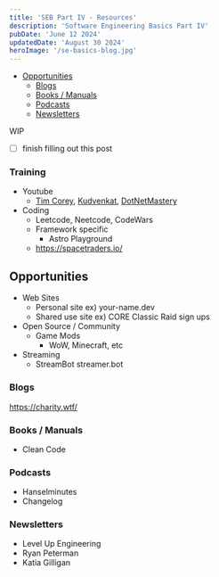 ```yaml
---
title: 'SEB Part IV - Resources'
description: 'Software Engineering Basics Part IV'
pubDate: 'June 12 2024'
updatedDate: 'August 30 2024'
heroImage: '/se-basics-blog.jpg'
---
```


- [Opportunities](#opportunities)
    - [Blogs](#blogs)
    - [Books / Manuals](#books--manuals)
    - [Podcasts](#podcasts)
    - [Newsletters](#newsletters)

WIP
- [ ] finish filling out this post


### Training
- Youtube
    - [Tim Corey](https://www.youtube.com/@IAmTimCorey), [Kudvenkat](https://www.youtube.com/@Csharp-video-tutorialsBlogspot), [DotNetMastery](https://www.youtube.com/@DotNetMastery)
- Coding
    - Leetcode, Neetcode, CodeWars
    - Framework specific
        - Astro Playground
    - https://spacetraders.io/

## Opportunities
- Web Sites
    - Personal site ex) your-name.dev
    - Shared use site ex) CORE Classic Raid sign ups
- Open Source / Community
    - Game Mods
        - WoW, Minecraft, etc
- Streaming
    - StreamBot streamer.bot

### Blogs
https://charity.wtf/ 

### Books / Manuals
- Clean Code

### Podcasts
- Hanselminutes
- Changelog

### Newsletters
- Level Up Engineering
- Ryan Peterman
- Katia Gilligan